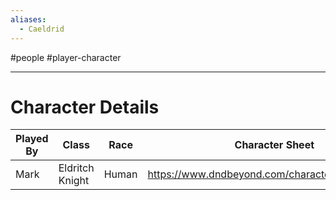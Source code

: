 ```yaml
---
aliases:
  - Caeldrid
---
```

#people #player-character

---

# Character Details

| Played By | Class           | Race  | Character Sheet                                |
| --------- | --------------- | ----- | ---------------------------------------------- |
| Mark      | Eldritch Knight | Human | https://www.dndbeyond.com/characters/122796800 |
